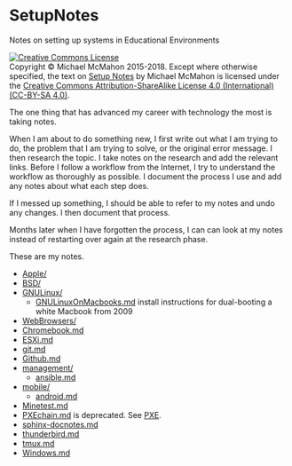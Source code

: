 # SetupNotes
Notes on setting up systems in Educational Environments

<a rel="license" href="http://creativecommons.org/licenses/by-sa/4.0/"><img alt="Creative Commons License" style="border-width:0" src="https://i.creativecommons.org/l/by-sa/4.0/88x31.png" /></a><br>
Copyright © Michael McMahon 2015-2018.  Except where otherwise specified, the
text on [Setup Notes](https://github.com/TechnologyClassroom/SetupNotes/)
by Michael McMahon is licensed under the
[Creative Commons Attribution-ShareAlike License 4.0 (International) (CC-BY-SA 4.0)](https://creativecommons.org/licenses/by-sa/4.0/).

The one thing that has advanced my career with technology the most is taking
notes.

When I am about to do something new, I first write out what I am trying to do,
the problem that I am trying to solve, or the original error message.  I then
research the topic.  I take notes on the research and add the relevant links.
Before I follow a workflow from the Internet, I try to understand the workflow
as thoroughly as possible.  I document the process I use and add any notes about
what each step does.

If I messed up something, I should be able to refer to my notes and undo any
changes.  I then document that process.

Months later when I have forgotten the process, I can can look at my notes
instead of restarting over again at the research phase.

These are my notes.
  
- [Apple/](https://github.com/TechnologyClassroom/SetupNotes/tree/master/Apple)
- [BSD/](https://github.com/TechnologyClassroom/SetupNotes/tree/master/BSD)
- [GNULinux/](https://github.com/TechnologyClassroom/SetupNotes/tree/master/GNULinux)
  - [GNULinuxOnMacbooks.md](https://github.com/TechnologyClassroom/SetupNotes/blob/master/GNULinux/GNULinuxOnMacbooks.md)
    install instructions for dual-booting a white Macbook from 2009
- [WebBrowsers/](https://github.com/TechnologyClassroom/SetupNotes/tree/master/WebBrowsers)
- [Chromebook.md](https://github.com/TechnologyClassroom/SetupNotes/blob/master/Chromebook.md)
- [ESXi.md](https://github.com/TechnologyClassroom/SetupNotes/blob/master/ESXi.md)
- [git.md](https://github.com/TechnologyClassroom/SetupNotes/blob/master/git.md)
- [Github.md](https://github.com/TechnologyClassroom/SetupNotes/blob/master/Github.md)
- [management/](https://github.com/TechnologyClassroom/SetupNotes/tree/master/management)
  - [ansible.md](https://github.com/TechnologyClassroom/SetupNotes/blob/master/management/ansible.md)
- [mobile/](https://github.com/TechnologyClassroom/SetupNotes/tree/master/mobile)
  - [android.md](https://github.com/TechnologyClassroom/SetupNotes/blob/master/mobile/android.md)
- [Minetest.md](https://github.com/TechnologyClassroom/SetupNotes/blob/master/Minetest.md)
- [PXEchain.md](https://github.com/TechnologyClassroom/SetupNotes/blob/master/PXEchain.md)
  is deprecated.  See
  [PXE](https://github.com/TechnologyClassroom/PXE).
- [sphinx-docnotes.md](https://github.com/TechnologyClassroom/SetupNotes/blob/master/sphinx-docnotes.md)
- [thunderbird.md](https://github.com/TechnologyClassroom/SetupNotes/blob/master/thunderbird.md)
- [tmux.md](https://github.com/TechnologyClassroom/SetupNotes/blob/master/tmux.md)
- [Windows.md](https://github.com/TechnologyClassroom/SetupNotes/blob/master/Windows.md)
